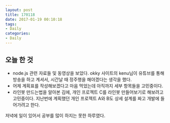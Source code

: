 ```yaml
---
layout: post
title: 170118
date: 2017-01-19 00:10:18
tags:
- Daily
categories:
- Daily
---
```


## 오늘 한 것

- node.js 관련 자료들 및 동영상을 보았다. okky 사이트의 kenu님이 유튜브를 통해 방송을 하고 계셔서, 시간날 때 정주행을 해야겠다는 생각을 했다.
- 어제 계획표를 작성해보겠다고 마음 먹었는데 아직까지 세부 항목들을 고민중이다.
- 라인봇 만드는법을 알아본 김에, 개인 프로젝트 C를 라인봇 만들어보기로  해보려고 고민중이다. 지난번에 계획했던 개인 프로젝트 A와 B도 상세 설계를 짜고 개발에 들어가려고 한다.

저녁에 일이 있어서 공부를 많이 하지는 못한 하루였다.

